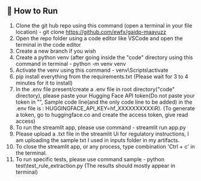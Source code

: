 ## 🏃 How to Run
1. Clone the git hub repo using this command (open a terminal in your file location) - git clone https://github.com/ewfx/gaidp-maayuzz
2. Open the repo folder using a code editor like VSCode and open the terminal in the code editor
3. Create a new branch if you wish
4. Create a python venv (after going inside the "code" directory using this command in terminal  - python -m venv venv
5. Activate the venv using this command - venv\Scripts\activate  
6. pip install everything from the requirements.txt (Please wait for 3 to 4 minutes for it to install)
7. In the .env file present/create a .env file in root directory("code" directory), please paste your Hugging Face API token(Do not paste your token in "", Sample code line(and the only code line to be added) in the .env file is : 
HUGGINGFACE_API_KEY=hf_XXXXXXXXXXiR). (To generate a token, go to huggingface.co and create the access token, give read access)
8. To run the streamlit app, please use command - streamlit run app.py
9. Please upload a .txt file in the streamlit Ui for regulatory instructions, I am uploading the sample txt I used in inputs folder in my artifacts.
10. To close the streamlit app, or any process, type combination 'Ctrl + c' in the terminal.
11. To run specific tests, please use command sample - python test\test_rule_extraction.py (The results should mostly appear in terminal)

